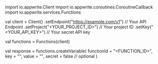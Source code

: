 import io.appwrite.Client
import io.appwrite.coroutines.CoroutineCallback
import io.appwrite.services.Functions

val client = Client()
    .setEndpoint("https://example.com/v1") // Your API Endpoint
    .setProject("<YOUR_PROJECT_ID>") // Your project ID
    .setKey("<YOUR_API_KEY>") // Your secret API key

val functions = Functions(client)

val response = functions.createVariable(
    functionId = "<FUNCTION_ID>",
    key = "<KEY>",
    value = "<VALUE>",
    secret = false // optional
)
